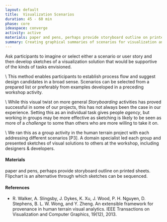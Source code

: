 ```yaml
---
layout: default
title:  Visualization Scenarios
duration: 45 - 60 min
phase: core
ideaspace: converge
activity: active
materials: paper and pens, perhaps provide storyboard outline on printed sheets. Flipchart is an alternative through which sketches can be sequenced.
summary: Creating graphical summaries of scenarios for visualization analysis can help develop what tasks need to be supported.
---
```

Ask participants to imagine or select either a scenario or user story and then develop sketches of a visualization solution that would be supportive of the kinds of tasks envisioned.

\\
This method enables participants to establish process flow and suggest design candidates in a broad sense. Scenarios can be selected from a prepared list or preferably from examples developed in a preceding workshop activity.

\\
While this visual twist on more general _Storyboarding_ activities has proved successful in some of our projects, this has not always been the case in our experience. Setting this as an individual task gives people _agency_, but working in groups may be more effective as sketching is likely to be seen as more of a _challenge_ to some than others who are more willing to take it on.

\\
We ran this as a group activity in the human terrain project with each addressing different scenarios [P3]. A domain specialist led each group and presented sketches of visual solutions to others at the workshop, including designers & developers.

#### Materials
paper and pens, perhaps provide storyboard outline on printed sheets. Flipchart is an alternative through which sketches can be sequenced.

#### References
- R. Walker, A. Slingsby, J. Dykes, K. Xu, J. Wood, P. H. Nguyen, D. Stephens, B. L. W. Wong, and Y. Zheng. An extensible framework for provenance in human terrain visual analytics. IEEE Transactions on Visualization and Computer Graphics, 19(12), 2013.
